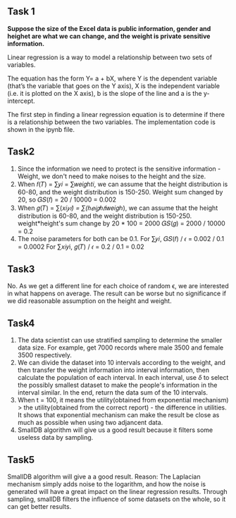 ## Task 1
**Suppose the size of the Excel data is public information, gender and heighet are what we can change, and the weight is private sensitive information.**

Linear regression is a way to model a relationship between two sets of variables. 

The equation has the form Y= a + bX, where Y is the dependent variable (that’s the variable that goes on the Y axis), 
X is the independent variable (i.e. it is plotted on the X axis), b is the slope of the line and a is the y-intercept.

The first step in finding a linear regression equation is to determine if there is a relationship between the two variables. 
The implementation code is shown in the ipynb file.

## Task2
1. Since the information we need to protect is the sensitive information - Weight, we don't need to make noises to the height and the size.
2. When 𝑓(𝑇) = ∑𝑦𝑖 = ∑𝑤𝑒𝑖𝑔ℎ𝑡𝑖, we can assume that the height distribution is 60-80, and the weight distribution is 150-250.
Weight sum changed by 20, so 𝐺𝑆(𝑓) = 20 / 10000 = 0.002
3. When 𝑔(𝑇) = ∑(𝑥𝑖*𝑦𝑖) = ∑(ℎ𝑒𝑖𝑔ℎ𝑡*𝑖𝑤𝑒𝑖𝑔ℎ), we can assume that the height distribution is 60-80, and the weight distribution is 150-250.
weight*height's sum change by  20 * 100 = 2000
𝐺𝑆(𝑔) = 2000 / 10000 = 0.2
4. The noise parameters for both can be 0.1.
For ∑𝑦𝑖, 𝐺𝑆(𝑓) / 𝜖  = 0.002 / 0.1 = 0.0002
For ∑𝑥𝑖𝑦i, 𝑔(𝑇) / 𝜖 = 0.2 / 0.1 = 0.02

## Task3
No. As we get a different line for each choice of random ϵ, we are interested in what happens on average.
The result can be worse but no significance if we did reasonable assumption on the height and weight.

## Task4
1. The data scientist can use stratified sampling to determine the smaller data size.
For example, get 7000 records where male 3500 and female 3500 respectively.
2. We can divide the dataset into 10 intervals according to the weight, and then transfer the weight information into interval information, then calculate the population of each interval.
In each interval, use $\delta$ to select the possibly smallest dataset to make the people's information in the interval similar.
In the end, return the data sum of the 10 intervals.
3. When t = 100, it means the utility(obtained from exponential mechanism) > the utility(obtained from the correct report) - the difference in utilities.
It shows that exponential mechanism can make the result be close as much as possible when using two adjancent data.
4.  SmallDB algorithm will give us a good result because it filters some useless data by sampling.

## Task5
SmallDB algorithm will give a a good result.
Reason: 
The Laplacian mechanism simply adds noise to the logarithm, and how the noise is generated will have a great impact on the linear regression results.
Through sampling, smallDB filters the influence of some datasets on the whole, so it can get better results.
